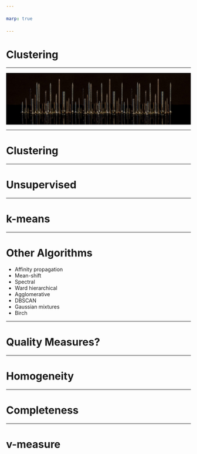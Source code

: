 ```yaml
---

marp: true

---
```


<style>
img[alt~="center"] {
  display: block;
  margin: 0 auto;
}
</style>

# Clustering

<!--
So far we have learned about two very popular machine learning techniques: regression and classification.

Regression models predict a continuous target. These are targets such as housing prices, life expectancies, salaries, etc.

Classification models predict discrete values. These can be binary, e.g. whether or not someone survived the Titanic disaster. Or they can be multi-class, e.g., which handwritten digit is drawn in an image.

In this section we are going to briefly look at clustering algorithms. These models are different from classification and regression models. The core purpose of the models is to discover relationships in datasets. These relationships provide insights we might not have been able to derive ourselves.

In this course we don't focus on clustering as much as we do regression and classification. Don't take this as a signal that clustering isn't important. Clustering algorithms are powerful, popular, and fundamental. However, they can be difficult to interpret and focus more on discovery than prediction.

Prediction is easy to measure. Think, what is the r-squared score? Or, what is the F1 score?

Clustering, though it can be measured (as we will see), is a little more nebulous. Sometimes data clusters in ways that are un-intuitive. Sometimes clusters are hard to decode.

-->

---

![center](res/clustering01.jpg)

<!--
Let's start our exploration of clustering with a hands-on exercise. The word "clustering" is fairly intuitive; you are attempting to group your data points. But what constitutes a group?

Let's start with a hands-on exercise. 

@Exercise (15 minutes) {
Break the class into groups of 3-4 students. Have each group take a pile of fasteners (or screws, bolts, pins, buttons, etc.) and divide it into six distinct groups. Then go around and ask each group to describe their process. Why did they choose these clusters? Now ask students to divide the pile into four distinct groups. Go around again and ask students to describe their process for creating these clusters. How different are they from the first clusters? Now try clustering into two groups. What changed as we lowered the number of clusters (typically denoted by k in ML)?
}

Image Details:
* [clustering01.jpg](https://pixabay.com/photos/darkness-panorama-background-3075379/): Pixabay License
-->

---

# Clustering 

<!--
"Cluster analysis or clustering is the task of grouping a set of objects so that objects in the same group are more similar to each other than to those in other groups." https://en.wikipedia.org/wiki/Cluster_analysis

How does this compare to the algorithms we have seen so far?

The algorithms we have seen so far attempt to map features to targets. Clustering instead tries to map features to class attributes.
-->

---

# Unsupervised 

<!--
We have worked with "supervised" learning so far. In supervised learning, we have "tagged" data that has been curated to train the model. For example, with classification, we knew exactly how many classes existed (e.g., three species of iris flower), and we had training data in which the species was provided for each data point. With unsupervised learning algorithms, we do not have labeled training data. The model effectively trains on unlabeled test data. When performing unsupervised clustering, we do not necessarily know the appropriate number of clusters, nor do we have a training set where the data points are labeled by their appropriate cluster.  

Clustering is typically an unsupervised process where patterns emerge from the data. It can be semi-supervised where some external data is used. Supervised clustering is basically classification.

-->

---

# k-means 

<!--
An algorithm called k-means is the most common clustering algorithm. You effectively performed a k-means in the clustering exercise earlier.

There are many more clustering algorithms, but k-means is the most common you'll see in practice.

In this algorithm, we define a distance function and use that function to separate your data into 'k' groups.

What is a good distance function? That depends on your problem statement.
-->

---

# Other Algorithms

* Affinity propagation 
* Mean-shift 
* Spectral 
* Ward hierarchical 
* Agglomerative 
* DBSCAN 
* Gaussian mixtures 
* Birch 

<!--
Other algorithms include, but are not limited to, what you see here.

Are they important? Yes!

Will you see them in practice? Maybe!

Remember, this is an active area of research, and the most popular algorithms may change.

Source: https://scikit-learn.org/stable/modules/clustering.html
-->

---

# Quality Measures? 

<!--
We have seen quite a few measures of quality for regression and classification. Remember:

r-squared
MSE (mean squared error)
MAE (mean absolute error)
precision
accuracy
recall
F1

But how do you measure the quality of a clustering algorithm since you don't have training/testing data with a "correct" label for the cluster? 

In cases where you do have labels for the data, you can apply one of the measures we've used previously.

There are also three new measures that are important for clustering when you are working with labeled classification data.
-->

---

# Homogeneity 

<!--
The first metric that we use is homogeneity. This metric ensures that each cluster contains only members of a single class.

The scale is from 0.0 to 1.0, where 1.0 consists of clusters that each contain one and only one class of object.

Basically, this amounts to, "Does everything else in the cluster look roughly the same?"

However, this metric can be hacked by having a lot of clusters (make your k very big), so that each k contains only items in one class.
-->

---

# Completeness 

<!--
Another metric we will look at is 'completeness'. Completeness measures whether all members of a given class are assigned to the same cluster.

Completeness scores range from 0.0 to 1.0, where 1.0 indicates that every object of a given label is in the same class.

We can hack this score by just having one class.
-->

---

# v-measure

<!--
Since homogeneity and completeness are somewhat opposed in how they can be increased, it is important to find a balance between the two. Similar to the F1 score that we have seen, there is a harmonic mean of homogeneity and completeness, called v-measure, that we can find. It determines if both of these metrics are close and high.

Our model is typically better if the homogeneity and completeness are both high. We accomplish this by finding a high v-measure.

https://scikit-learn.org/stable/modules/generated/sklearn.metrics.v_measure_score.html
-->
